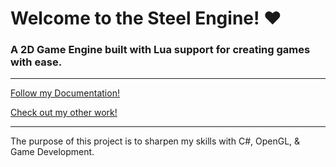 # Welcome to the Steel Engine! ❤️
### A 2D Game Engine built with Lua support for creating games with ease.

___

[Follow my Documentation!](https://codesteel.github.io/SteelEngine/)

[Check out my other work!](https://www.codesteel.io/projects)

___

The purpose of this project is to sharpen my skills with C#, OpenGL, & Game Development.
